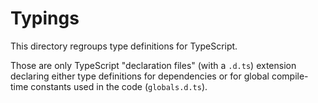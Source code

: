 # Typings ######################################################################

This directory regroups type definitions for TypeScript.

Those are only TypeScript "declaration files" (with a `.d.ts`) extension
declaring either type definitions for dependencies or for global compile-time
constants used in the code (`globals.d.ts`).

